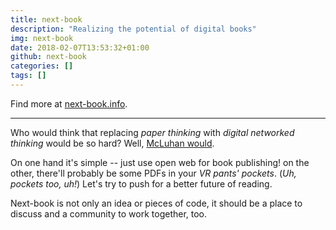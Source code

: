 ```yaml
---
title: next-book
description: "Realizing the potential of digital books"
img: next-book
date: 2018-02-07T13:53:32+01:00
github: next-book
categories: []
tags: []
---
```

Find more at [next-book.info](https://next-book.info).

***

Who would think that replacing *paper thinking* with *digital networked thinking* would be so hard? Well, [McLuhan would](https://en.wikipedia.org/wiki/Marshall_McLuhan#Tetrad_of_media_effects). 

On one hand it's simple -- just use open web for book publishing! on the other, there'll probably be some PDFs in your *VR pants' pockets*. (*Uh, pockets too, uh!*) Let's try to push for a better future of reading.

Next-book is not only an idea or pieces of code, it should be a place to discuss and a community to work together, too.
